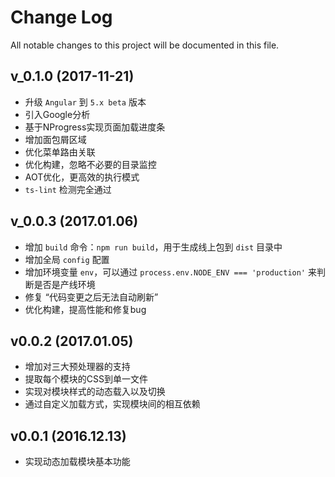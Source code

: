 # Change Log
All notable changes to this project will be documented in this file.

## v_0.1.0 (2017-11-21)

- 升级 `Angular` 到 `5.x beta` 版本
- 引入Google分析
- 基于NProgress实现页面加载进度条
- 增加面包屑区域
- 优化菜单路由关联
- 优化构建，忽略不必要的目录监控
- AOT优化，更高效的执行模式
- `ts-lint` 检测完全通过

## v_0.0.3 (2017.01.06)

- 增加 `build` 命令：`npm run build`，用于生成线上包到 `dist` 目录中
- 增加全局 `config` 配置
- 增加环境变量 `env`，可以通过 `process.env.NODE_ENV === 'production'` 来判断是否是产线环境
- 修复 “代码变更之后无法自动刷新”
- 优化构建，提高性能和修复bug

## v0.0.2 (2017.01.05)

- 增加对三大预处理器的支持
- 提取每个模块的CSS到单一文件
- 实现对模块样式的动态载入以及切换
- 通过自定义加载方式，实现模块间的相互依赖

## v0.0.1 (2016.12.13)

- 实现动态加载模块基本功能
